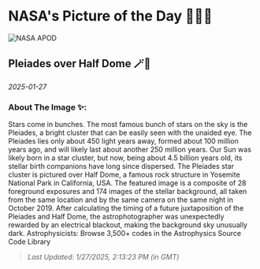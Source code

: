 
# NASA's Picture of the Day 🧑‍🚀💫

  ![NASA APOD](https://apod.nasa.gov/apod/image/2501/HalfPleiades_Venkatraman_1365.jpg)
  
  ## Pleiades over Half Dome 🪄🌌
  
  _2025-01-27_
  
  ### About The Image ✨: 
  
  Stars come in bunches.  The most famous bunch of stars on the sky is the Pleiades, a bright cluster that can be easily seen with the unaided eye.  The Pleiades lies only about 450 light years away, formed about 100 million years ago, and will likely last about another 250 million years. Our Sun was likely born in a star cluster, but now, being about 4.5 billion years old, its stellar birth companions have long since dispersed. The Pleiades star cluster is pictured over Half Dome, a famous rock structure in Yosemite National Park in California, USA. The featured image is a composite of 28 foreground exposures and 174 images of the stellar background, all taken from the same location and by the same camera on the same night in October 2019. After calculating the timing of a future juxtaposition of the Pleiades and Half Dome, the astrophotographer was unexpectedly rewarded by an electrical blackout, making the background sky unusually dark.    Astrophysicists: Browse 3,500+ codes in the Astrophysics Source Code Library
  
  
  
  > _Last Updated: 1/27/2025, 2:13:23 PM (in GMT)_
  